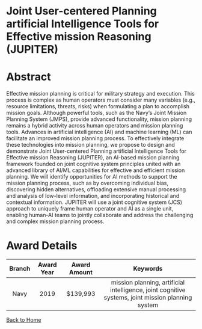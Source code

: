 
Joint User-centered Planning artificial Intelligence Tools for Effective mission Reasoning (JUPITER)
====================================================================================================

# Abstract


Effective mission planning is critical for military strategy and execution. This process is complex as human operators must consider many variables (e.g., resource limitations, threats, risks) when formulating a plan to accomplish mission goals. Although powerful tools, such as the Navy’s Joint Mission Planning System (JMPS), provide advanced functionality, mission planning remains a hybrid activity across human operators and mission planning tools. Advances in artificial intelligence (AI) and machine learning (ML) can facilitate an improved mission planning process. To effectively integrate these technologies into mission planning, we propose to design and demonstrate Joint User-centered Planning artificial Intelligence Tools for Effective mission Reasoning (JUPITER), an AI-based mission planning framework founded on joint cognitive system principles united with an advanced library of AI/ML capabilities for effective and efficient mission planning. We will identify opportunities for AI methods to support the mission planning process, such as by overcoming individual bias, discovering hidden alternatives, offloading extensive manual processing and analysis of low-level information, and incorporating historical and contextual information. JUPITER will use a joint cognitive system (JCS) approach to uniquely frame human operator and AI as a single unit, enabling human-AI teams to jointly collaborate and address the challenging and complex mission planning process.  

# Award Details

|Branch|Award Year|Award Amount|Keywords|
| :---: | :---: | :---: | :---: |
|Navy|2019|$139,993|mission planning, artificial intelligence, joint cognitive systems, joint mission planning system|
  
  


[Back to Home](https://github.com/chrischow/dod_sbir_awards#2148)